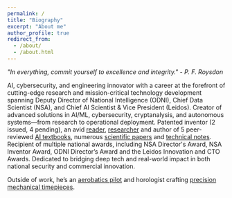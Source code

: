 ```yaml
---
permalink: /
title: "Biography"
excerpt: "About me"
author_profile: true
redirect_from: 
  - /about/
  - /about.html
---
```


*"In everything, commit yourself to excellence and integrity." - P. F. Roysdon*

AI, cybersecurity, and engineering innovator with a career at the forefront of cutting-edge research and mission-critical technology development spanning Deputy Director of National Intelligence (ODNI), Chief Data Scientist (NSA), and Chief AI Scientist & Vice President (Leidos). Creator of advanced solutions in AI/ML, cybersecurity, cryptanalysis, and autonomous systems—from research to operational deployment. Patented inventor (2 issued, 4 pending), an avid [reader](https://pfroysdon.github.io/reading-rack/), [researcher](https://pfroysdon.github.io/projects/) and author of 5 peer-reviewed [AI textbooks](http://www.roysdonfibonaccipress.com/), numerous [scientific papers](https://github.com/pfroysdon/publications/tree/main/Papers) and [technical notes](https://github.com/pfroysdon/publications/tree/main/Tech_Notes). Recipient of multiple national awards, including NSA Director's Award, NSA Inventor Award, ODNI Director’s Award and the Leidos Innovation and CTO Awards.  Dedicated to bridging deep tech and real-world impact in both national security and commercial innovation.  

Outside of work, he’s an [aerobatics pilot](https://youtu.be/AFlVtWswTNU) and horologist crafting [precision mechanical timepieces](https://www.roysdonwatchco.com/).